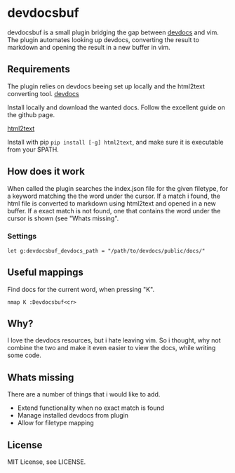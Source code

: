 # devdocsbuf

devdocsbuf is a small plugin bridging the gap between [devdocs](https://github.com/Thibaut/devdocs) and vim. The plugin automates looking up devdocs, converting the result to markdown and opening the result in a new buffer in vim.

## Requirements

The plugin relies on devdocs beeing set up locally and the html2text converting tool.
[devdocs](https://github.com/Thibaut/devdocs)

Install locally and download the wanted docs. Follow the excellent guide on the github page.

[html2text](https://github.com/aaronsw/html2text)

Install with pip `pip install [-g] html2text`, and make sure it is executable from your $PATH.

## How does it work

When called the plugin searches the index.json file for the given filetype, for a keyword matching the the word under the cursor. If a match i found, the html file is converted to markdown using html2text and opened in a new buffer.
If a exact match is not found, one that contains the word under the cursor is shown (see "Whats missing".

### Settings

`let g:devdocsbuf_devdocs_path = "/path/to/devdocs/public/docs/"`

## Useful mappings

Find docs for the current word, when pressing "K".

`nmap K :Devdocsbuf<cr>`

## Why?

I love the devdocs resources, but i hate leaving vim. So i thought, why not combine the two and make it even easier to view the docs, while writing some code.

## Whats missing

There are a number of things that i would like to add.

* Extend functionality when no exact match is found
* Manage installed devdocs from plugin
* Allow for filetype mapping

## License

MIT License, see LICENSE.
